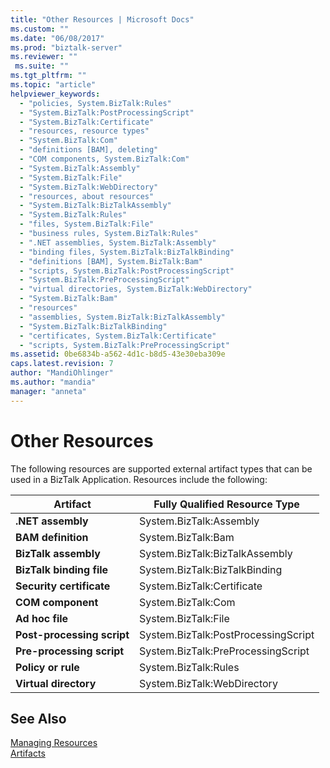```yaml
---
title: "Other Resources | Microsoft Docs"
ms.custom: ""
ms.date: "06/08/2017"
ms.prod: "biztalk-server"
ms.reviewer: ""
 ms.suite: ""
ms.tgt_pltfrm: ""
ms.topic: "article"
helpviewer_keywords: 
  - "policies, System.BizTalk:Rules"
  - "System.BizTalk:PostProcessingScript"
  - "System.BizTalk:Certificate"
  - "resources, resource types"
  - "System.BizTalk:Com"
  - "definitions [BAM], deleting"
  - "COM components, System.BizTalk:Com"
  - "System.BizTalk:Assembly"
  - "System.BizTalk:File"
  - "System.BizTalk:WebDirectory"
  - "resources, about resources"
  - "System.BizTalk:BizTalkAssembly"
  - "System.BizTalk:Rules"
  - "files, System.BizTalk:File"
  - "business rules, System.BizTalk:Rules"
  - ".NET assemblies, System.BizTalk:Assembly"
  - "binding files, System.BizTalk:BizTalkBinding"
  - "definitions [BAM], System.BizTalk:Bam"
  - "scripts, System.BizTalk:PostProcessingScript"
  - "System.BizTalk:PreProcessingScript"
  - "virtual directories, System.BizTalk:WebDirectory"
  - "System.BizTalk:Bam"
  - "resources"
  - "assemblies, System.BizTalk:BizTalkAssembly"
  - "System.BizTalk:BizTalkBinding"
  - "certificates, System.BizTalk:Certificate"
  - "scripts, System.BizTalk:PreProcessingScript"
ms.assetid: 0be6834b-a562-4d1c-b8d5-43e30eba309e
caps.latest.revision: 7
author: "MandiOhlinger"
ms.author: "mandia"
manager: "anneta"
---
```

# Other Resources
The following resources are supported external artifact types that can be used in a BizTalk Application. Resources include the following:  
  
|Artifact|Fully Qualified Resource Type|  
|--------------|-----------------------------------|  
|**.NET assembly**|System.BizTalk:Assembly|  
|**BAM definition**|System.BizTalk:Bam|  
|**BizTalk assembly**|System.BizTalk:BizTalkAssembly|  
|**BizTalk binding file**|System.BizTalk:BizTalkBinding|  
|**Security certificate**|System.BizTalk:Certificate|  
|**COM component**|System.BizTalk:Com|  
|**Ad hoc file**|System.BizTalk:File|  
|**Post-processing script**|System.BizTalk:PostProcessingScript|  
|**Pre-processing script**|System.BizTalk:PreProcessingScript|  
|**Policy or rule**|System.BizTalk:Rules|  
|**Virtual directory**|System.BizTalk:WebDirectory|  
  
## See Also  
 [Managing Resources](../core/managing-resources.md)   
 [Artifacts](../core/artifacts.md)